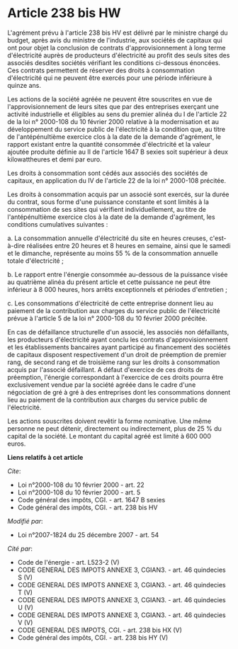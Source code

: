 # Article 238 bis HW

L'agrément prévu à l'article 238 bis HV est délivré par le ministre chargé du budget, après avis du ministre de l'industrie,
aux sociétés de capitaux qui ont pour objet la conclusion de contrats d'approvisionnement à long terme d'électricité auprès
de producteurs d'électricité au profit des seuls sites des associés desdites sociétés vérifiant les conditions ci-dessous
énoncées. Ces contrats permettent de réserver des droits à consommation d'électricité qui ne peuvent être exercés pour une
période inférieure à quinze ans. 

Les actions de la société agréée ne peuvent être souscrites en vue de l'approvisionnement de leurs sites que par des
entreprises exerçant une activité industrielle et éligibles au sens du premier alinéa du I de l'article 22 de la loi n°
2000-108 du 10 février 2000 relative à la modernisation et au développement du service public de l'électricité à la condition
que, au titre de l'antépénultième exercice clos à la date de la demande d'agrément, le rapport existant entre la quantité
consommée d'électricité et la valeur ajoutée produite définie au II de l'article 1647 B sexies soit supérieur à deux
kilowattheures et demi par euro. 

Les droits à consommation sont cédés aux associés des sociétés de capitaux, en application du IV de l'article 22 de la loi n°
2000-108 précitée. 

Les droits à consommation acquis par un associé sont exercés, sur la durée du contrat, sous forme d'une puissance constante
et sont limités à la consommation de ses sites qui vérifient individuellement, au titre de l'antépénultième exercice clos à
la date de la demande d'agrément, les conditions cumulatives suivantes : 

a. La consommation annuelle d'électricité du site en heures creuses, c'est-à-dire réalisées entre 20 heures et 8 heures en
semaine, ainsi que le samedi et le dimanche, représente au moins 55 % de la consommation annuelle totale d'électricité ; 

b. Le rapport entre l'énergie consommée au-dessous de la puissance visée au quatrième alinéa du présent article et cette
puissance ne peut être inférieur à 8 000 heures, hors arrêts exceptionnels et périodes d'entretien ; 

c. Les consommations d'électricité de cette entreprise donnent lieu au paiement de la contribution aux charges du service
public de l'électricité prévue à l'article 5 de la loi n° 2000-108 du 10 février 2000 précitée. 

En cas de défaillance structurelle d'un associé, les associés non défaillants, les producteurs d'électricité ayant conclu les
contrats d'approvisionnement et les établissements bancaires ayant participé au financement des sociétés de capitaux
disposent respectivement d'un droit de préemption de premier rang, de second rang et de troisième rang sur les droits à
consommation acquis par l'associé défaillant. A défaut d'exercice de ces droits de préemption, l'énergie correspondant à
l'exercice de ces droits pourra être exclusivement vendue par la société agréée dans le cadre d'une négociation de gré à gré
à des entreprises dont les consommations donnent lieu au paiement de la contribution aux charges du service public de
l'électricité. 

Les actions souscrites doivent revêtir la forme nominative. Une même personne ne peut détenir, directement ou indirectement,
plus de 25 % du capital de la société. Le montant du capital agréé est limité à 600 000 euros.

**Liens relatifs à cet article**

_Cite_:

  - Loi n°2000-108 du 10 février 2000 - art. 22
  - Loi n°2000-108 du 10 février 2000 - art. 5
  - Code général des impôts, CGI. - art. 1647 B sexies
  - Code général des impôts, CGI. - art. 238 bis HV

_Modifié par_:

  - Loi n°2007-1824 du 25 décembre 2007 - art. 54

_Cité par_:

  - Code de l'énergie - art. L523-2 (V)
  - CODE GENERAL DES IMPOTS ANNEXE 3, CGIAN3. - art. 46 quindecies S (V)
  - CODE GENERAL DES IMPOTS ANNEXE 3, CGIAN3. - art. 46 quindecies T (V)
  - CODE GENERAL DES IMPOTS ANNEXE 3, CGIAN3. - art. 46 quindecies U (V)
  - CODE GENERAL DES IMPOTS ANNEXE 3, CGIAN3. - art. 46 quindecies V (V)
  - CODE GENERAL DES IMPOTS, CGI. - art. 238 bis HX (V)
  - Code général des impôts, CGI. - art. 238 bis HY (V)
